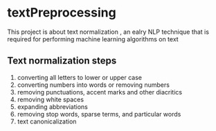 # textPreprocessing
This project is about text normalization , an ealry NLP technique that is required for performing machine learning algorithms on text

## Text normalization steps
1. converting all letters to lower or upper case
2. converting numbers into words or removing numbers
3. removing punctuations, accent marks and other diacritics
4. removing white spaces
5. expanding abbreviations
6. removing stop words, sparse terms, and particular words
7. text canonicalization
